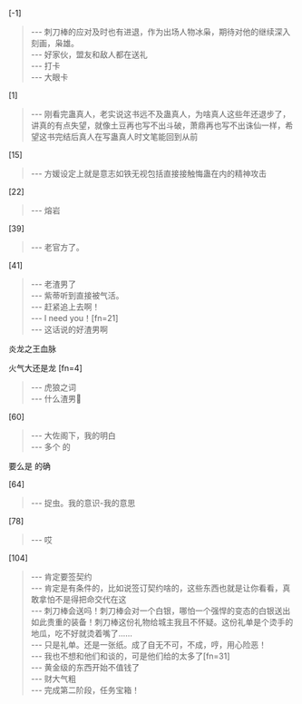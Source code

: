 
[-1] 
>--- 刺刀棒的应对及时也有进退，作为出场人物冰枭，期待对他的继续深入刻画，枭雄。<br>
>--- 好家伙，盟友和敌人都在送礼<br>
>--- 打卡<br>
>--- 大眼卡<br>

[1] 
>--- 刚看完蛊真人，老实说这书远不及蛊真人，为啥真人这些年还退步了，讲真的有点失望，就像土豆再也写不出斗破，萧鼎再也写不出诛仙一样，希望这书完结后真人在写蛊真人时文笔能回到从前<br>

[15] 
>--- 方媛设定上就是意志如铁无视包括直接接触悔蛊在内的精神攻击<br>

[22] 
>--- 熔岩<br>

[39] 
>--- 老官方了。<br>

[41] 
>--- 老渣男了<br>
>--- 紫蒂听到直接被气活。<br>
>--- 赶紧追上去啊！<br>
>--- I need you！[fn=21]<br>
>--- 这话说的好渣男啊

炎龙之王血脉

火气大还是龙
[fn=4]<br>
>--- 虎狼之词<br>
>--- 什么渣男🐶<br>

[60] 
>--- 大佐阁下，我的明白<br>
>--- 多个
的

要么是
的确<br>

[64] 
>--- 捉虫。我的意识-我的意思<br>

[78] 
>--- 哎<br>

[104] 
>--- 肯定要签契约<br>
>--- 肯定是有条件的，比如说签订契约啥的，这些东西也就是让你看看，真敢拿怕不是得把命交代在这<br>
>--- 刺刀棒会送吗！刺刀棒会对一个白银，哪怕一个强悍的变态的白银送出如此贵重的装备！刺刀棒这份礼物给城主我且不怀疑。这份礼单是个烫手的地瓜，吃不好就烫着嘴了……<br>
>--- 只是礼单。还是一张纸。成了自无不可，不成，哼，用心险恶！<br>
>--- 我也不想和他们和谈的，可是他们给的太多了[fn=31]<br>
>--- 黄金级的东西开始不值钱了<br>
>--- 财大气粗<br>
>--- 完成第二阶段，任务宝箱！<br>
